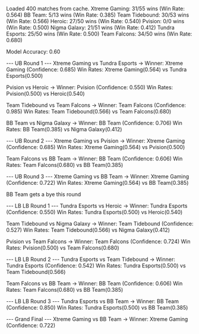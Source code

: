 Loaded 400 matches from cache.
Xtreme Gaming: 31/55 wins (Win Rate: 0.564)
BB Team: 5/13 wins (Win Rate: 0.385)
Team Tidebound: 30/53 wins (Win Rate: 0.566)
Heroic: 27/50 wins (Win Rate: 0.540)
Pvision: 0/0 wins (Win Rate: 0.500)
Nigma Galaxy: 21/51 wins (Win Rate: 0.412)
Tundra Esports: 25/50 wins (Win Rate: 0.500)
Team Falcons: 34/50 wins (Win Rate: 0.680)

Model Accuracy: 0.60

--- UB Round 1 ---
Xtreme Gaming vs Tundra Esports -> Winner: Xtreme Gaming (Confidence: 0.685)
Win Rates: Xtreme Gaming(0.564) vs Tundra Esports(0.500)

Pvision vs Heroic -> Winner: Pvision (Confidence: 0.550)
Win Rates: Pvision(0.500) vs Heroic(0.540)

Team Tidebound vs Team Falcons -> Winner: Team Falcons (Confidence: 0.985)
Win Rates: Team Tidebound(0.566) vs Team Falcons(0.680)

BB Team vs Nigma Galaxy -> Winner: BB Team (Confidence: 0.706)
Win Rates: BB Team(0.385) vs Nigma Galaxy(0.412)

--- UB Round 2 ---
Xtreme Gaming vs Pvision -> Winner: Xtreme Gaming (Confidence: 0.685)
Win Rates: Xtreme Gaming(0.564) vs Pvision(0.500)

Team Falcons vs BB Team -> Winner: BB Team (Confidence: 0.606)
Win Rates: Team Falcons(0.680) vs BB Team(0.385)

--- UB Round 3 ---
Xtreme Gaming vs BB Team -> Winner: Xtreme Gaming (Confidence: 0.722)
Win Rates: Xtreme Gaming(0.564) vs BB Team(0.385)

BB Team gets a bye this round

--- LB LB Round 1 ---
Tundra Esports vs Heroic -> Winner: Tundra Esports (Confidence: 0.550)
Win Rates: Tundra Esports(0.500) vs Heroic(0.540)

Team Tidebound vs Nigma Galaxy -> Winner: Team Tidebound (Confidence: 0.527)
Win Rates: Team Tidebound(0.566) vs Nigma Galaxy(0.412)

Pvision vs Team Falcons -> Winner: Team Falcons (Confidence: 0.724)
Win Rates: Pvision(0.500) vs Team Falcons(0.680)

--- LB LB Round 2 ---
Tundra Esports vs Team Tidebound -> Winner: Tundra Esports (Confidence: 0.542)
Win Rates: Tundra Esports(0.500) vs Team Tidebound(0.566)

Team Falcons vs BB Team -> Winner: BB Team (Confidence: 0.606)
Win Rates: Team Falcons(0.680) vs BB Team(0.385)

--- LB LB Round 3 ---
Tundra Esports vs BB Team -> Winner: BB Team (Confidence: 0.850)
Win Rates: Tundra Esports(0.500) vs BB Team(0.385)

--- Grand Final ---
Xtreme Gaming vs BB Team -> Winner: Xtreme Gaming (Confidence: 0.722)
